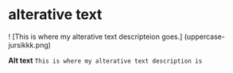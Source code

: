 # alterative text

! [This is where my alterative text descripteion goes.] (uppercase-jursikkk.png)

**Alt text** `This is where my alterative text description is`